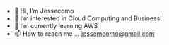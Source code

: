 - 👋 Hi, I’m Jessecomo
- 👀 I’m interested in Cloud Computing and Business!
- 🌱 I’m currently learning AWS
- 📫 How to reach me ... jessemcomo@gmail.com
